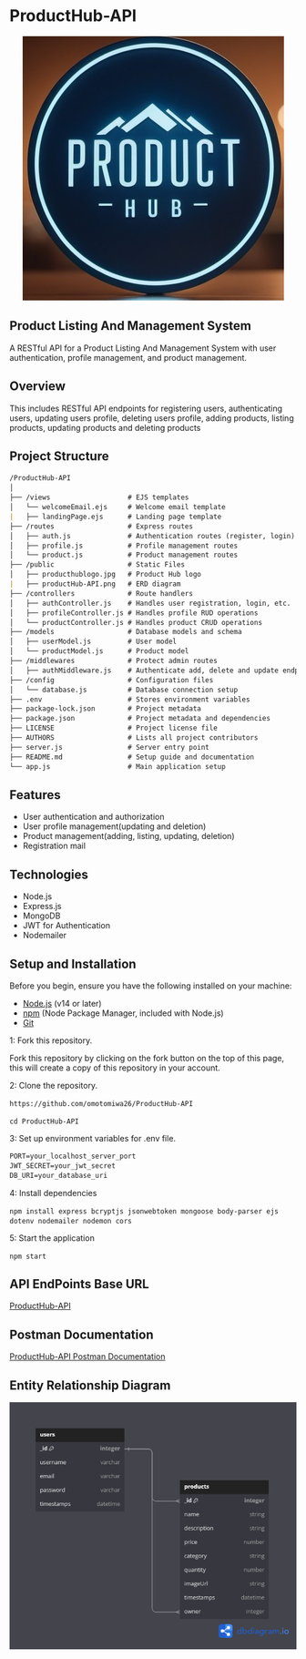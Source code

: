 # ProductHub-API

<div align="center">

![ProductHub-API LOGO](https://github.com/omotomiwa26/ProductHub-API/blob/main/public/producthublogo.jpg?raw=true)

</div>

## Product Listing And Management System

A RESTful API for a Product Listing And Management System with user authentication, profile management, and product management.

## Overview

This includes RESTful API endpoints for registering users, authenticating users, updating users profile, deleting users profile, adding products, listing products, updating products and deleting products

## Project Structure

```md
/ProductHub-API
│
├── /views                   # EJS templates
│   └── welcomeEmail.ejs     # Welcome email template
|   ├── landingPage.ejs      # Landing page template
├── /routes                  # Express routes
│   ├── auth.js              # Authentication routes (register, login)
│   ├── profile.js           # Profile management routes
│   └── product.js           # Product management routes
├── /public                  # Static Files
│   ├── producthublogo.jpg   # Product Hub logo 
|   ├── productHub-API.png   # ERD diagram  
├── /controllers             # Route handlers
│   ├── authController.js    # Handles user registration, login, etc.
│   ├── profileController.js # Handles profile RUD operations
│   └── productController.js # Handles product CRUD operations
├── /models                  # Database models and schema
│   ├── userModel.js         # User model
│   └── productModel.js      # Product model
├── /middlewares             # Protect admin routes
│   ├── authMiddleware.js    # Authenticate add, delete and update endpoints     
├── /config                  # Configuration files
│   └── database.js          # Database connection setup
├── .env                     # Stores environment variables
├── package-lock.json        # Project metadata
├── package.json             # Project metadata and dependencies 
├── LICENSE                  # Project license file
├── AUTHORS                  # Lists all project contributors
├── server.js                # Server entry point
├── README.md                # Setup guide and documentation
└── app.js                   # Main application setup
```

## Features

- User authentication and authorization
- User profile management(updating and deletion)
- Product management(adding, listing, updating, deletion)
- Registration mail

## Technologies

- Node.js
- Express.js
- MongoDB
- JWT for Authentication
- Nodemailer

## Setup and Installation

Before you begin, ensure you have the following installed on your machine:

- [Node.js](https://nodejs.org/) (v14 or later)
- [npm](https://www.npmjs.com/) (Node Package Manager, included with Node.js)
- [Git](https://git-scm.com/)

1: Fork this repository.

Fork this repository by clicking on the fork button on the top of this page, this will create a copy of this repository in your account.

2: Clone the repository.

`https://github.com/omotomiwa26/ProductHub-API`

`cd ProductHub-API`

3: Set up environment variables for .env file.

```md
PORT=your_localhost_server_port
JWT_SECRET=your_jwt_secret
DB_URI=your_database_uri
```

4: Install dependencies

`npm install express bcryptjs jsonwebtoken mongoose body-parser ejs dotenv nodemailer nodemon cors`

5: Start the application

`npm start`

## API EndPoints Base URL

[ProductHub-API](https://producthub-api.onrender.com)

## Postman Documentation

[ProductHub-API Postman Documentation](https://documenter.getpostman.com/view/38698911/2sAYJ1mi48)

## Entity Relationship Diagram

![ProductHub-API ERD](https://github.com/omotomiwa26/ProductHub-API/blob/main/public/productHub-API.png?raw=true)
